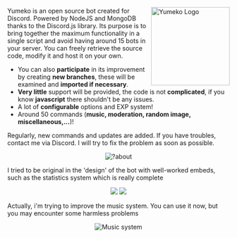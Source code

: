 <img src="https://cdn.discordapp.com/attachments/685246279495712889/816676785788813332/avatar.jpg" align="right"
     alt="Yumeko Logo" width="178" height="178">

Yumeko is an open source bot created for Discord. Powered by NodeJS and MongoDB thanks to the Discord.js library.
Its purpose is to bring together the maximum functionality in a single script and avoid having around 15 bots in your server. 
You can freely retrieve the source code, modify it and host it on your own.


* You can also **participate** in its improvement by creating **new branches**, these will be examined and **imported if necessary**.
* **Very little** support will be provided, the code is not **complicated**, if you know **javascript** there shouldn't be any issues.
* A lot of **configurable** options and EXP system!
* Around 50 commands (**music, moderation, random image, miscellaneous,...**)!

<span>Regularly, new commands and updates are added. If you have troubles, contact me via Discord. I will try to fix the problem as soon as possible.</span>
<p align="center">
<img src="https://cdn.discordapp.com/attachments/685246279495712889/816680717169721374/unknown.png" alt="?about">
</p>

<span>I tried to be original in the 'design' of the bot with well-worked embeds, such as the statistics system which is really complete</span>
<p align="center">
    <img src="https://cdn.discordapp.com/attachments/685246279495712889/816683050812440606/unknown.png">
    <img src="https://cdn.discordapp.com/attachments/685246279495712889/816683050812440606/unknown.png">
</p>

<span>Actually, i'm trying to improve the music system. You can use it now, but you may encounter some harmless problems</span>
<p align="center">
<img src="https://cdn.discordapp.com/attachments/685246279495712889/816682150451347496/unknown.png" alt="Music system">
</p>
